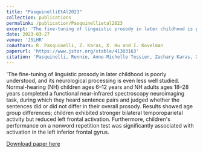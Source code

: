 ```yaml
---
title: "PasquinelliEtAl2023"
collection: publications
permalink: /publication/Pasquinellietal2023
excerpt: 'The fine-tuning of linguistic prosody in later childhood is poorly understood, and its neurological processing is even less well studied. Normal-hearing (NH) children ages 6–12 years and NH adults ages 18–28 years completed a functional near-infrared spectroscopy neuroimaging task, during which they heard sentence pairs and judged whether the sentences did or did not differ in their overall prosody. Results showed age group differences; children exhibited stronger bilateral temporoparietal activity but reduced left frontal activation. Furthermore, children's performance on a nonword repetition test was significantly associated with activation in the left inferior frontal gyrus.'
date: 2023-03-27
venue: 'JSLHR'
coAuthors: R. Pasquinelli, Z. Karas, X. Hu and I. Kovelman
paperurl: 'https://www.jstor.org/stable/41303163'
citation: 'Pasquinelli, Rennie, Anne-Michelle Tessier, Zachary Karas, Xiaosu Hu, and Ioulia Kovelman (2023) The Development of Left Hemisphere Lateralization for Sentence-Level Prosodic Processing </b> <i>Journal of Speech, Language and Hearing Research </i> https://pubs.asha.org/doi/10.1044/2022_JSLHR-22-00103.'
---
```

<div class="amtText" markdown="1">
'The fine-tuning of linguistic prosody in later childhood is poorly understood, and its neurological processing is even less well studied. Normal-hearing (NH) children ages 6–12 years and NH adults ages 18–28 years completed a functional near-infrared spectroscopy neuroimaging task, during which they heard sentence pairs and judged whether the sentences did or did not differ in their overall prosody. Results showed age group differences; children exhibited stronger bilateral temporoparietal activity but reduced left frontal activation. Furthermore, children's performance on a nonword repetition test was significantly associated with activation in the left inferior frontal gyrus. 

[Download paper here](https://pubs.asha.org/doi/10.1044/2022_JSLHR-22-00103)
</div>
